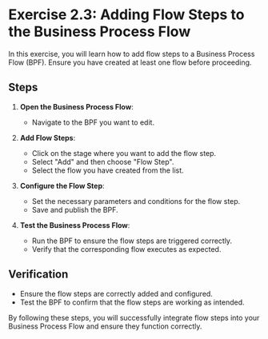 # Exercise 2.3: Adding Flow Steps to the Business Process Flow

In this exercise, you will learn how to add flow steps to a Business Process Flow (BPF). Ensure you have created at least one flow before proceeding.

## Steps

1. **Open the Business Process Flow**:
    - Navigate to the BPF you want to edit.

2. **Add Flow Steps**:
    - Click on the stage where you want to add the flow step.
    - Select "Add" and then choose "Flow Step".
    - Select the flow you have created from the list.

3. **Configure the Flow Step**:
    - Set the necessary parameters and conditions for the flow step.
    - Save and publish the BPF.

4. **Test the Business Process Flow**:
    - Run the BPF to ensure the flow steps are triggered correctly.
    - Verify that the corresponding flow executes as expected.

## Verification

- Ensure the flow steps are correctly added and configured.
- Test the BPF to confirm that the flow steps are working as intended.

By following these steps, you will successfully integrate flow steps into your Business Process Flow and ensure they function correctly.
